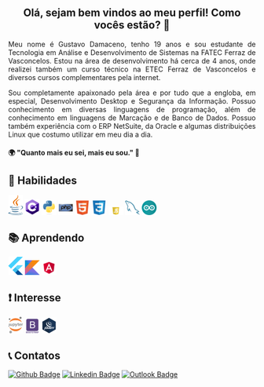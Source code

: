 <h2 align="center">Olá, sejam bem vindos ao meu perfil! Como vocês estão? 👋</h2>
<p align="justify">Meu nome é Gustavo Damaceno, tenho 19 anos e sou estudante de Tecnologia em Análise e Desenvolvimento de Sistemas na FATEC Ferraz de Vasconcelos. Estou na área de desenvolvimento há cerca de 4 anos, onde realizei também um curso técnico na ETEC Ferraz de Vasconcelos e diversos cursos complementares pela internet.</p>

<p align="justify">Sou completamente apaixonado pela área e por tudo que a engloba, em especial, Desenvolvimento Desktop e Segurança da Informação. Possuo conhecimento em diversas linguagens de programação, além de conhecimento em linguagens de Marcação e de Banco de Dados. Possuo também experiência com o ERP NetSuite, da Oracle e algumas distribuições Linux que costumo utilizar em meu dia a dia.</p>

#### 🌍 "Quanto mais eu sei, mais eu sou." 🧠

## 📌 Habilidades
<img src = 'https://github.com/gustavoddainezi/gustavoddainezi/blob/master/image/java.png' width='30'/> <img src = 'https://github.com/gustavoddainezi/gustavoddainezi/blob/master/image/c_sharp.svg' width='30'/> <img src = 'https://github.com/gustavoddainezi/gustavoddainezi/blob/master/image/python3.svg' width='30'/> <img src = 'https://github.com/gustavoddainezi/gustavoddainezi/blob/master/image/php.svg' width='30'/> <img src = 'https://github.com/gustavoddainezi/gustavoddainezi/blob/master/image/html5.svg' width='30'/> <img src = 'https://github.com/gustavoddainezi/gustavoddainezi/blob/master/image/css3.svg' width='30'/> <img src = 'https://github.com/gustavoddainezi/gustavoddainezi/blob/master/image/javascript.png' width='30'/> <img src = 'https://github.com/gustavoddainezi/gustavoddainezi/blob/master/image/mysql.svg' width='30'/> <img src = 'https://github.com/gustavoddainezi/gustavoddainezi/blob/master/image/arduino.png' width='30'/>

## 📚 Aprendendo
<img src = 'https://github.com/gustavoddainezi/gustavoddainezi/blob/master/image/flutter.svg' width='30'/> <img src = 'https://github.com/gustavoddainezi/gustavoddainezi/blob/master/image/kotlin.png' width='30'/> <img src = 'https://github.com/gustavoddainezi/gustavoddainezi/blob/master/image/angular.png' width='30'/>

## ❗ Interesse
<img src = 'https://github.com/gustavoddainezi/gustavoddainezi/blob/master/image/jupyter.png' width='30'/> <img src = 'https://github.com/gustavoddainezi/gustavoddainezi/blob/master/image/bootstrap.svg' width='30'/> <img src = 'https://github.com/gustavoddainezi/gustavoddainezi/blob/master/image/jquery.png' width='30'/> 

## 📞 Contatos
[![Github Badge](https://img.shields.io/badge/-Github-000?style=flat-square&logo=Github&logoColor=white&link=https://github.com/gustavoddainezi)](https://github.com/gustavoddainezi)
[![Linkedin Badge](https://img.shields.io/badge/-LinkedIn-blue?style=flat-square&logo=Linkedin&logoColor=white&link=https://www.linkedin.com/in/gustavo-damaceno/)](https://www.linkedin.com/in/gustavo-damaceno/)
[![Outlook Badge](https://img.shields.io/badge/gustavo.dainezi@fatec.sp.gov.br-gray?style=flat&logo=microsoft-outlook&logoColor=white&link=mailto:gustavo.dainezi@fatec.sp.gov.br)](mailto:gustavo.dainezi@fatec.sp.gov.br)
